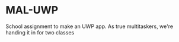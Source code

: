 # MAL-UWP
School assignment to make an UWP app. As true multitaskers, we're handing it in for two classes
